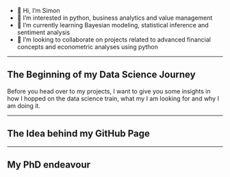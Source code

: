 - 👋 Hi, I’m Simon
- 👀 I’m interested in python, business analytics and value management
- 🌱 I’m currently learning Bayesian modeling, statistical inference and sentiment analysis
- 💞️ I’m looking to collaborate on projects related to advanced financial concepts and econometric analyses using python

__________________________

## The Beginning of my Data Science Journey

Before you head over to my projects, I want to give you some insights in how I hopped on the data science train, what my I am looking for and why I am doing it.


__________________________

## The Idea behind my GitHub Page

__________________________

## My PhD endeavour


<!---
Symiooo/Symiooo is a ✨ special ✨ repository because its `README.md` (this file) appears on your GitHub profile.
You can click the Preview link to take a look at your changes.
--->
